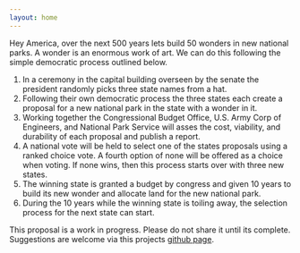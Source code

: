 ```yaml
---
layout: home 
---
```


Hey America, over the next 500 years lets build 50 wonders in new national
parks. A wonder is an enormous work of art.  We can do this following the
simple democratic process outlined below.

 1. In a ceremony in the capital building overseen by the senate the president
    randomly picks three state names from a hat.
 2. Following their own democratic process the three states each create a proposal
    for a new national park in the state with a wonder in it.
 3. Working together the Congressional Budget Office, U.S. Army Corp of
    Engineers, and National Park Service will asses the cost, viability, and
    durability of each proposal and publish a report.
 4. A national vote will be held to select one of the states proposals using a
    ranked choice vote.  A fourth option of none will be offered as a choice
    when voting.  If none wins, then this process starts over with three new states.
 5. The winning state is granted a budget by congress and given 10 years to
    build its new wonder and allocate land for the new national park.
 6. During the 10 years while the winning state is toiling away, the selection
    process for the next state can start.

This proposal is a work in progress.  Please do not share it until its complete.
Suggestions are welcome via this projects [github
page](https://github.com/keith-turner/wonderparks).

